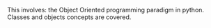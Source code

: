 This involves: 
the Object Oriented programming paradigm in python.
Classes and objects concepts are covered.
